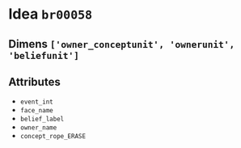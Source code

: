 # Idea `br00058`

## Dimens `['owner_conceptunit', 'ownerunit', 'beliefunit']`

## Attributes
- `event_int`
- `face_name`
- `belief_label`
- `owner_name`
- `concept_rope_ERASE`
